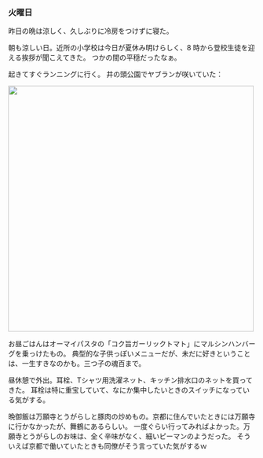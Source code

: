 ### 火曜日

昨日の晩は涼しく、久しぶりに冷房をつけずに寝た。

朝も涼しい日。近所の小学校は今日が夏休み明けらしく、8 時から登校生徒を迎える挨拶が聞こえてきた。
つかの間の平穏だったなぁ。

起きてすぐランニングに行く。
井の頭公園でヤブランが咲いていた：

<img src="https://i.imgur.com/9c6DQc6.jpg" width="500">

お昼ごはんはオーマイパスタの「コク旨ガーリックトマト」にマルシンハンバーグを乗っけたもの。
典型的な子供っぽいメニューだが、未だに好きということは、一生すきなのかも。三つ子の魂百まで。

昼休憩で外出。耳栓、Tシャツ用洗濯ネット、キッチン排水口のネットを買ってきた。
耳栓は特に重宝していて、なにか集中したいときのスイッチになっている気がする。

晩御飯は万願寺とうがらしと豚肉の炒めもの。京都に住んでいたときには万願寺に行かなかったが、舞鶴にあるらしい。
一度ぐらい行ってみればよかった。万願寺とうがらしのお味は、全く辛味がなく、細いピーマンのようだった。
そういえば京都で働いていたときも同僚がそう言っていた気がするｗ